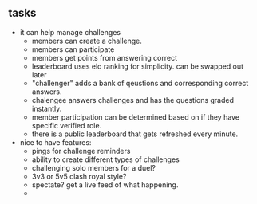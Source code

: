 ## tasks
- it can help manage challenges
     - members can create a challenge.
     - members can participate
     - members get points from answering correct
     - leaderboard uses elo ranking for simplicity. can be swapped out later
     - "challenger" adds a bank of qeustions and corresponding correct answers. 
     - chalengee answers challenges and has the questions graded instantly.
     - member participation can be determined based on if they have specific verified role. 
     - there is a public leaderboard that gets refreshed every minute.
- nice to have features:
     - pings for challenge reminders
     - ability to create different types of challenges
     - challenging solo members for a duel?
     - 3v3 or 5v5 clash royal style?
     - spectate? get a live feed of what happening. 
     - 